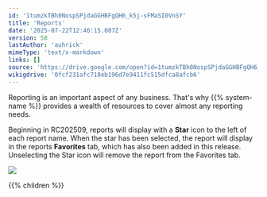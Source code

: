 ```yaml
---
id: '1tumzkTBh0NospSPjdaGGHBFgQH6_k5j-sFMaSI0VnSY'
title: 'Reports'
date: '2025-07-22T12:46:15.007Z'
version: 58
lastAuthor: 'auhrick'
mimeType: 'text/x-markdown'
links: []
source: 'https://drive.google.com/open?id=1tumzkTBh0NospSPjdaGGHBFgQH6_k5j-sFMaSI0VnSY'
wikigdrive: '0fcf231afc718eb196d7e9411fc515dfca8afcb6'
---
```

Reporting is an important aspect of any business. That's why {{% system-name %}} provides a wealth of resources to cover almost any reporting needs.

Beginning in RC202509, reports will display with a **Star** icon to the left of each report name. When the star has been selected, the report will display in the reports **Favorites** tab, which has also been added in this release. Unselecting the Star icon will remove the report from the Favorites tab.

![](../reports.assets/ce8e70367966d1566786132f23941583.png)

{{% children %}}
